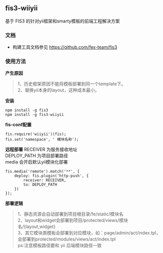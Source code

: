 ## fis3-wiiyii

基于 FIS3 的针对yii框架和smarty模板的前端工程解决方案

### 文档

- 构建工具文档参见 https://github.com/fex-team/fis3

### 使用方法

**产生原因**
>1、历史框架原因不能将模板部署到同一个template下。  
>2、替换yii本身的layout，这种成本最小。  

**安装**

```
npm install -g fis3
npm install -g fis3-wiiyii
```

**fis-conf配置**
```
fis.require('wiiyii')(fis);
fis.set('namespace', ' 模块名称');
```

**远程部署**
RECEIVER 为服务接收地址  
DEPLOY_PATH 为项目部署路径  
media 会开启默认yii模块化部署  
```
fis.media('remote').match('**', {
    deploy: fis.plugin('http-push', {
        receiver: RECEIVER,
        to: DEPLOY_PATH
    })
});
```

**部署逻辑**
>1、静态资源会自动部署到项目根目录/fe/static/模块名  
>2、layout和widget会部署到项目/protected/views/模块名/{layout,widget}  
>3、其它模块类模板会部署到对应模块，如：page/admin/act/index.tpl，会部署到protected/modules/views/act/index.tpl  
>ps:注意模板路径要和 yii 后端模块路径一致  